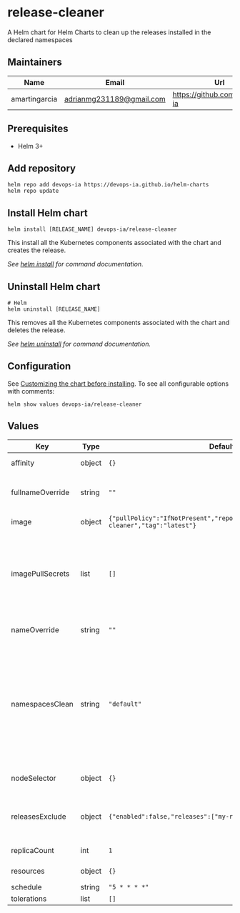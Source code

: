 # release-cleaner

A Helm chart for Helm Charts to clean up the releases installed in the declared namespaces

## Maintainers

| Name | Email | Url |
| ---- | ------ | --- |
| amartingarcia | <adrianmg231189@gmail.com> | <https://github.com/devops-ia> |

## Prerequisites

* Helm 3+

## Add repository

```console
helm repo add devops-ia https://devops-ia.github.io/helm-charts
helm repo update
```

## Install Helm chart

```console
helm install [RELEASE_NAME] devops-ia/release-cleaner
```

This install all the Kubernetes components associated with the chart and creates the release.

_See [helm install](https://helm.sh/docs/helm/helm_install/) for command documentation._

## Uninstall Helm chart

```console
# Helm
helm uninstall [RELEASE_NAME]
```

This removes all the Kubernetes components associated with the chart and deletes the release.

_See [helm uninstall](https://helm.sh/docs/helm/helm_uninstall/) for command documentation._

## Configuration

See [Customizing the chart before installing](https://helm.sh/docs/intro/using_helm/#customizing-the-chart-before-installing). To see all configurable options with comments:

```console
helm show values devops-ia/release-cleaner
```

## Values

| Key | Type | Default | Description |
|-----|------|---------|-------------|
| affinity | object | `{}` | Assign custom affinity rules |
| fullnameOverride | string | `""` | Provide a name to substitute for the full names of resources |
| image | object | `{"pullPolicy":"IfNotPresent","repository":"devopsiaci/release-cleaner","tag":"latest"}` | Image of replika deployment |
| imagePullSecrets | list | `[]` | ImagePullSecrets is an optional list of references to secrets in the same namespace to use for pulling any of the images |
| nameOverride | string | `""` | Provide a name in place of replika |
| namespacesClean | string | `"default"` | Text string with the namespace names where the cleaner will work If none is specified, by default it will be executed in the default namespace Example: "default, monitoring" |
| nodeSelector | object | `{}` | Define which Nodes the Pods are scheduled on |
| releasesExclude | object | `{"enabled":false,"releases":["my-release"]}` | Exclusion of releases List of releases to be excluded by the cleaner |
| replicaCount | int | `1` | Provide desired replicas |
| resources | object | `{}` | Resource limits & requests |
| schedule | string | `"5 * * * *"` | Schedule job |
| tolerations | list | `[]` | Pods tolerations |